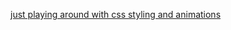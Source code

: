 [just playing around with css styling and animations](https://jimgerth-kleinanzeigen.herokuapp.com)
